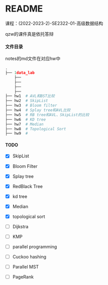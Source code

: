 # README

课程：(2022-2023-2)-SE2322-01-高级数据结构

qzw的课件真是依托答辩

#### 文件目录

notes的md文件在对应hw中

```python
.
├── 1data_lab
	├──
	├──
	├──
	├──
├── hw1  # AVL和BST比较
├── hw2  # SkipList
├── hw3	 # Bloom filter
├── hw4	 # Splay tree和AVL比较
├── hw5  # RB tree和AVL、SkipList的比较
├── hw6  # KD tree
├── hw7  # Median
├── hw8  # Topological Sort
├── hw9  #
```



#### TODO

- [x] SkipList
- [x] Bloom Filter
- [x] Splay tree
- [x] RedBlack Tree
- [x] kd tree
- [x] Median
- [x] topological sort
- [ ] Dijkstra
- [ ] KMP
- [ ] parallel programming
- [ ] Cuckoo hashing
- [ ] Parallel MST
- [ ] PageRank

